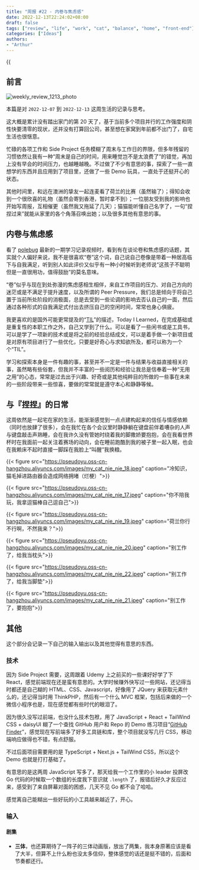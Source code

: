 ```yaml
---
title: "周报 #22 - 内卷与焦虑感"
date: 2022-12-13T22:24:02+08:00
draft: false
tags: ["review", "life", "work", "cat", "balance", "home", "front-end"]
categories: ["Ideas"]
authors:
- "Arthur"
---
```


{{<audio src="audios/here_after_us.mp3" caption="《后来的我们 - 五月天》" >}}

## 前言

![weekly_review_1213_photo](https://pseudoyu.oss-cn-hangzhou.aliyuncs.com/images/weekly_review_1213_photo.png)

本篇是对 `2022-12-07` 到 `2022-12-13` 这周生活的记录与思考。

这大概是累计没有踏出家门的第 20 天了，基于当前多个项目并行的工作强度和阴性快要清零的现状，还并没有打算回公司，甚至想在家窝到年前都不出门了，自宅生活也很惬意。

忙碌的各项工作和 Side Project 任务模糊了周末与工作日的界限，但多年残留的习惯依然让我有一种“周末是自己的时间，用来睡觉岂不是太浪费了”的错觉，再加上没有早会的时间压力，也越睡越晚。不过做了不少有意思的事，探索了一些一直想学的东西并且应用到了项目里，还做了一些 Demo 玩具，一直处于还挺开心的状态。

其他时间里，和远在澳洲的挚友一起连麦看了荷兰的比赛（虽然输了）；得知会收到一个很欣喜的礼物（虽然会寄到香港，暂时拿不到）；一位朋友受到我的影响也开始写周报，互相催更（虽然我又拖延了几天）；猫猫能听懂自己名字了，一句“捏捏过来”就能从家里的各个角落召唤出她；以及很多其他有意思的事。

## 内卷与焦虑感

看了 [polebug](https://space.bilibili.com/58078997) 最新的一期学习记录视频时，看到有在谈论卷和焦虑感的话题，其实就个人偏好来说，我不是很喜欢“卷”这个词，自己说自己卷像是带着一种居高临下与自我满足，听到别人如此评价又似乎有一种小时候听到老师说“这孩子不聪明但是一直很用功，值得鼓励”的莫名意味。

“卷”似乎与现在到处弥漫的焦虑感相生相伴，来自工作项目的压力、对自己方向的迷茫或是不满足于提升速度，以及所谓的 Peer Pressure，我们总是倾向于将自己置于当前所处阶段的消极面，总是去受到一些论调的影响去否认自己的一面，然后通过各种形式的自我满足式付出去挤压自己的空闲时间，常常也身心俱疲。

我更喜欢的是国外可能更常提及的“[TIL](https://knowyourmeme.com/memes/today-i-learned-til)”的描述，Today I Learned，在完成基础或是重复性的本职工作之外，自己又学到了什么。可以是看了一些闲书或是工具书，可以是学了一项新的技术或是将之前的经验总结成文，可以是着手做一个新项目或是对原有项目进行了一些优化，只要是好奇心与求知欲所及，都可以称为一个个“TIL”。

学习和探索本身是一件有趣的事，甚至并不一定是一件与结果与收益直接相关的事，虽然略有些俗套，但我并不丰富的一些阅历和经验让我总是信奉着一种“无用之用”的心态，常常是过去出于兴趣、好奇或是其他纯粹目的所做的一些事在未来的一些阶段带来一些惊喜，要做的常常就是遵守本心和静静等候。

## 与『捏捏』的日常

这周依然是一起宅在家的生活，能渐渐感觉到一点点建构起来的信任与情感依赖（同时也放肆了很多），会在我忙在各个会议里时静静躺在键盘前伴着嘈杂的人声与键盘敲击声熟睡，会在我许久没有管她时绕着我的脚撒娇要抱抱，会在我看世界杯时在我面前一起关注着赛场的动向，会在睡前跑酷到我的被子里一起入眠，也会在我赖床不起时直接一脚踩在我脸上“叫醒”我换粮。

{{< figure src="https://pseudoyu.oss-cn-hangzhou.aliyuncs.com/images/my_cat_nie_nie_18.jpeg" caption="冷知识，猫毛掉进路由器会造成网络拥堵（烂梗）">}}

{{< figure src="https://pseudoyu.oss-cn-hangzhou.aliyuncs.com/images/my_cat_nie_nie_17.jpeg" caption="你不陪我玩，我拿逗猫棒自己逗自己">}}

{{< figure src="https://pseudoyu.oss-cn-hangzhou.aliyuncs.com/images/my_cat_nie_nie_19.jpeg" caption="荷兰你行不行啊，不然我来？">}}

{{< figure src="https://pseudoyu.oss-cn-hangzhou.aliyuncs.com/images/my_cat_nie_nie_20.jpeg" caption="别工作了，给我当枕头">}}

{{< figure src="https://pseudoyu.oss-cn-hangzhou.aliyuncs.com/images/my_cat_nie_nie_22.jpeg" caption="别工作了，给我当脚垫">}}

{{< figure src="https://pseudoyu.oss-cn-hangzhou.aliyuncs.com/images/my_cat_nie_nie_21.jpeg" caption="别工作了，要抱抱">}}

## 其他

这个部分会记录一下自己的输入输出以及其他觉得有意思的东西。

### 技术

因为 Side Project 需要，这周跟着 Udemy 上之前买的一些课好好学了下 React，感觉前端现在还是蛮有意思的。大学时候赚外快写过一些网站，还记得当时都还是自己糊的 HTML、CSS、Javascript，好像用了 JQuery 来获取元素什么的，还记得当时用 ThinkPHP，然后有一个什么 MVC 框架，包括后来做的一个微信小程序也是，现在感觉都有些时代的眼泪了。

因为很久没写过前端，也没什么技术包袱，用了 JavaScript + React + TailWind CSS + daisyUI 糊了一个查找 GitHub 用户和 Repo 的 Demo 练习项目“[GitHub Finder](https://yu-github-finder.vercel.app)”，感觉现在写前端多了好多工具链和库，整个项目就没写几行 CSS，移动端响应做得也不错，有点舒服。

不过后面项目需要用的是 TypeScript + Next.js + TailWind CSS，所以这个 Demo 也就是打打基础了。

有意思的是这两周 JavaScript 写多了，那天给我一个工作里的小 leader 投屏改 Go 代码的时候取一个数组的长度我下意识就 `.length` 了，报错后好久才反应过来，感受到了来自屏幕对面的困惑，几天不见 Go 都不会了哈哈。

感觉离自己能糊出一些好玩的小工具越来越近了，开心。

### 输入

#### 剧集

- **三体**，也还算期待了一阵子的三体动画版，放出了两集，我本身原著应该是看了大半，但算不上什么粉也没太多信仰，整体感觉的话还是挺不错的，后面和节奏都还行。
